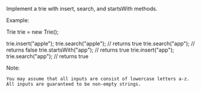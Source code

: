 Implement a trie with insert, search, and startsWith methods.

Example:


Trie trie = new Trie();

trie.insert(&quot;apple&quot;);
trie.search(&quot;apple&quot;);   // returns true
trie.search(&quot;app&quot;);     // returns false
trie.startsWith(&quot;app&quot;); // returns true
trie.insert(&quot;app&quot;);   
trie.search(&quot;app&quot;);     // returns true


Note:


	You may assume that all inputs are consist of lowercase letters a-z.
	All inputs are guaranteed to be non-empty strings.

